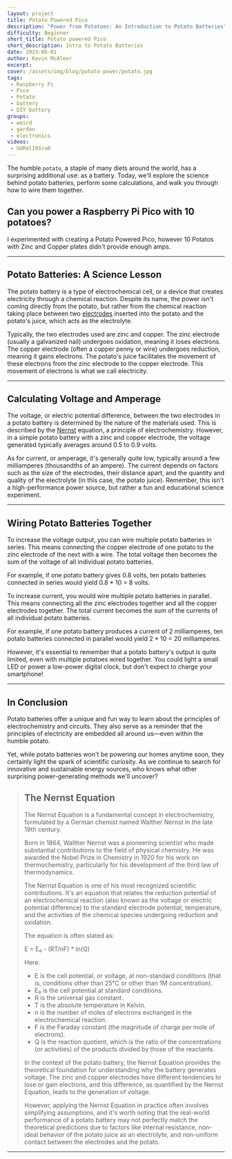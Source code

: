 ```yaml
---
layout: project
title: Potato Powered Pico
description: "Power from Potatoes: An Introduction to Potato Batteries"
difficulty: Beginner
short_title: Potato powered Pico
short_description: Intro to Potato Batteries
date: 2023-06-01
author: Kevin McAleer
excerpt: 
cover: /assets/img/blog/potato-power/potato.jpg
tags: 
 - Raspberry Pi
 - Pico
 - Potato
 - battery
 - DIY battery
groups:
 - weird
 - garden
 - electronics
videos:
 - UURmlI0Sru0
---
```


The humble `potato`, a staple of many diets around the world, has a surprising additional use: as a battery. Today, we'll explore the science behind potato batteries, perform some calculations, and walk you through how to wire them together.

## Can you power a Raspberry Pi Pico with 10 potatoes?

I experimented with creating a Potato Powered Pico, however 10 Potatos with Zinc and Copper plates didn't provide enough amps.

---

## Potato Batteries: A Science Lesson

The potato battery is a type of electrochemical cell, or a device that creates electricity through a chemical reaction. Despite its name, the power isn't coming directly from the potato, but rather from the chemical reaction taking place between two [electrodes](/resources/glossary#electrode) inserted into the potato and the potato's juice, which acts as the electrolyte.

Typically, the two electrodes used are zinc and copper. The zinc electrode (usually a galvanized nail) undergoes oxidation, meaning it loses electrons. The copper electrode (often a copper penny or wire) undergoes reduction, meaning it gains electrons. The potato's juice facilitates the movement of these electrons from the zinc electrode to the copper electrode. This movement of electrons is what we call electricity.

---

## Calculating Voltage and Amperage

The voltage, or electric potential difference, between the two electrodes in a potato battery is determined by the nature of the materials used. This is described by the [Nernst](#the-nernst-equation) equation, a principle of electrochemistry. However, in a simple potato battery with a zinc and copper electrode, the voltage generated typically averages around 0.5 to 0.9 volts.

As for current, or amperage, it's generally quite low, typically around a few milliamperes (thousandths of an ampere). The current depends on factors such as the size of the electrodes, their distance apart, and the quantity and quality of the electrolyte (in this case, the potato juice). Remember, this isn't a high-performance power source, but rather a fun and educational science experiment.

---

## Wiring Potato Batteries Together

To increase the voltage output, you can wire multiple potato batteries in series. This means connecting the copper electrode of one potato to the zinc electrode of the next with a wire. The total voltage then becomes the sum of the voltage of all individual potato batteries.

For example, if one potato battery gives 0.8 volts, ten potato batteries connected in series would yield 0.8 * 10 = 8 volts.

To increase current, you would wire multiple potato batteries in parallel. This means connecting all the zinc electrodes together and all the copper electrodes together. The total current becomes the sum of the currents of all individual potato batteries.

For example, if one potato battery produces a current of 2 milliamperes, ten potato batteries connected in parallel would yield 2 * 10 = 20 milliamperes.

However, it's essential to remember that a potato battery's output is quite limited, even with multiple potatoes wired together. You could light a small LED or power a low-power digital clock, but don't expect to charge your smartphone!

---

## In Conclusion

Potato batteries offer a unique and fun way to learn about the principles of electrochemistry and circuits. They also serve as a reminder that the principles of electricity are embedded all around us—even within the humble potato.

Yet, while potato batteries won't be powering our homes anytime soon, they certainly light the spark of scientific curiosity. As we continue to search for innovative and sustainable energy sources, who knows what other surprising power-generating methods we'll uncover?

> ## The Nernst Equation
>
>The Nernst Equation is a fundamental concept in electrochemistry, formulated by a German chemist named Walther Nernst in the late 19th century.
>
>Born in 1864, Walther Nernst was a pioneering scientist who made substantial contributions to the field of physical chemistry. He was awarded the Nobel Prize in Chemistry in 1920 for his work on thermochemistry, particularly for his development of the third law of thermodynamics.
>
>The Nernst Equation is one of his most recognized scientific contributions. It's an equation that relates the reduction potential of an electrochemical reaction (also known as the voltage or electric potential difference) to the standard electrode potential, temperature, and the activities of the chemical species undergoing reduction and oxidation. 
>
>The equation is often stated as:
>
> E = E₀ - (RT/nF) * ln(Q)
>
>Here:
>
> - E is the cell potential, or voltage, at non-standard conditions (that is, conditions other than 25°C or other than 1M concentration).
> - E₀ is the cell potential at standard conditions.
> - R is the universal gas constant.
> - T is the absolute temperature in Kelvin.
> - n is the number of moles of electrons exchanged in the electrochemical reaction.
> - F is the Faraday constant (the magnitude of charge per mole of electrons).
> - Q is the reaction quotient, which is the ratio of the concentrations (or activities) of the products divided by those of the reactants.
>
> In the context of the potato battery, the Nernst Equation provides the theoretical foundation for understanding why the battery generates voltage. The zinc and copper electrodes have different tendencies to lose or gain electrons, and this difference, as quantified by the Nernst Equation, leads to the generation of voltage.
>
> However, applying the Nernst Equation in practice often involves simplifying assumptions, and it's worth noting that the real-world performance of a potato battery may not perfectly match the theoretical predictions due to factors like internal resistance, non-ideal behavior of the potato juice as an electrolyte, and non-uniform contact between the electrodes and the potato.

---
